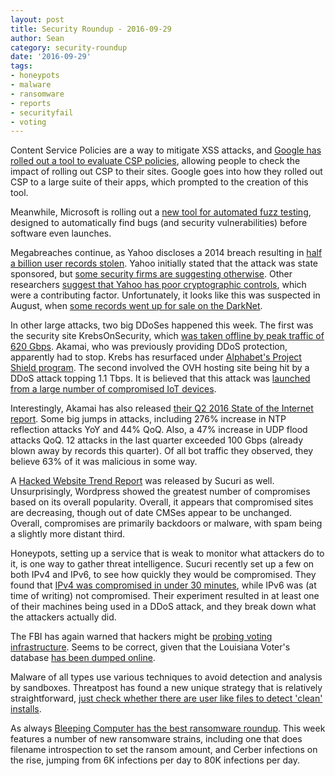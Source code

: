 ```yaml
---
layout: post
title: Security Roundup - 2016-09-29
author: Sean
category: security-roundup
date: '2016-09-29'
tags:
- honeypots
- malware
- ransomware
- reports
- securityfail
- voting
---
```


Content Service Policies are a way to mitigate XSS attacks, and [Google has rolled out a tool to evaluate CSP policies](https://security.googleblog.com/2016/09/reshaping-web-defenses-with-strict.html), allowing people to check the impact of rolling out CSP to their sites. Google goes into how they rolled out CSP to a large suite of their apps, which prompted to the creation of this tool.

Meanwhile, Microsoft is rolling out a [new tool for automated fuzz testing](https://blogs.microsoft.com/next/2016/09/26/microsoft-previews-project-springfield-cloud-based-bug-detector/#sm.0001hupnrmptldrgsku1s5h560obg), designed to automatically find bugs (and security vulnerabilities) before software even launches.

Megabreaches continue, as Yahoo discloses a 2014 breach resulting in [half a billion user records stolen](https://yahoo.tumblr.com/post/150781911849/an-important-message-about-yahoo-user-security). Yahoo initially stated that the attack was state sponsored, but [some security firms are suggesting otherwise](http://www.pcworld.com/article/3125598/security/the-yahoo-hackers-werent-state-sponsored-a-security-firm-says.html#tk.rss_security). Other researchers [suggest that Yahoo has poor cryptographic controls](https://www.venafi.com/blog/yahoo-data-breach-and-weak-cryptographic-controls), which were a contributing factor. Unfortunately, it looks like this was suspected in August, when [some records went up for sale on the DarkNet](https://motherboard.vice.com/read/yahoo-supposed-data-breach-200-million-credentials-dark-web).

In other large attacks, two big DDoSes happened this week. The first was the security site KrebsOnSecurity, which [was taken offline by peak traffic of 620 Gbps](https://www.engadget.com/2016/09/23/brians-krebs-ddos-attack/). Akamai, who was previously providing DDoS protection, apparently had to stop. Krebs has resurfaced under [Alphabet's Project Shield program](https://www.engadget.com/2016/09/25/google-helps-recovery-from-cyberattack/). The second involved the OVH hosting site being hit by a DDoS attack topping 1.1 Tbps. It is believed that this attack was [launched from a large number of compromised IoT devices](https://www.hackread.com/internets-largest-1tbps-ddos-attack-iot-devices/).

Interestingly, Akamai has also released [their Q2 2016 State of the Internet report](https://www.akamai.com/us/en/our-thinking/state-of-the-internet-report/global-state-of-the-internet-security-ddos-attack-reports.jsp). Some big jumps in attacks, including 276% increase in NTP reflection attacks YoY and 44% QoQ. Also, a 47% increase in UDP flood attacks QoQ. 12 attacks in the last quarter exceeded 100 Gbps (already blown away by records this quarter). Of all bot traffic they observed, they believe 63% of it was malicious in some way.

A [Hacked Website Trend Report](https://blog.sucuri.net/2016/09/hacked-website-report-2016q2.html) was released by Sucuri as well. Unsurprisingly, Wordpress showed the greatest number of compromises based on its overall popularity. Overall, it appears that compromised sites are decreasing, though out of date CMSes appear to be unchanged. Overall, compromises are primarily backdoors or malware, with spam being a slightly more distant third.

Honeypots, setting up a service that is weak to monitor what attackers do to it, is one way to gather threat intelligence. Sucuri recently set up a few on both IPv4 and IPv6, to see how quickly they would be compromised. They found that [IPv4 was compromised in under 30 minutes](https://blog.sucuri.net/2016/09/ssh-brute-force-compromises-leading-to-ddos.html), while IPv6 was (at time of writing) not compromised. Their experiment resulted in at least one of their machines being used in a DDoS attack, and they break down what the attackers actually did.

The FBI has again warned that hackers might be [probing voting infrastructure](https://techcrunch.com/2016/09/28/fbi-director-warns-that-hackers-have-been-poking-around-voter-registration-systems/?ncid=rss). Seems to be correct, given that the Louisiana Voter's database [has been dumped online](https://www.hackread.com/louisiana-voters-data-leaked/).

Malware of all types use various techniques to avoid detection and analysis by sandboxes. Threatpost has found a new unique strategy that is relatively straightforward, [just check whether there are user like files to detect 'clean' installs](https://threatpost.com/malware-evades-detection-with-novel-technique/120787/).

As always [Bleeping Computer has the best ransomware roundup](http://www.bleepingcomputer.com/news/security/the-week-in-ransomware-september-23-2016-cerber-stampado-fabiansomware-fenixlocker-and-more/). This week features a number of new ransomware strains, including one that does filename introspection to set the ransom amount, and Cerber infections on the rise, jumping from 6K infections per day to 80K infections per day.
